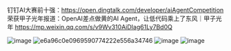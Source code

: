 钉钉AI大赛前十强：https://open.dingtalk.com/developer/aiAgentCompetition
荣获甲子光年报道：OpenAI差点做黄的AI Agent，让低代码乘上了东风｜甲子光年  https://mp.weixin.qq.com/s/v9Wv310AiDIag61Ly7Bd0Q

![image](https://github.com/user-attachments/assets/b15f3ca3-10c2-427d-bfdb-00ee2a3831df)
![e6a96c0e0969590774222e556a34746](https://github.com/user-attachments/assets/0b5d4ab4-4a8f-4f30-95e5-e351588d0408)
![image](https://github.com/user-attachments/assets/edb961dd-846b-4481-8229-a77307004127)
![image](https://github.com/user-attachments/assets/b07e32ea-7294-4b27-b057-83f6fadae374)
